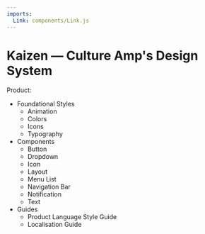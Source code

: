 ```yaml
---
imports:
  Link: components/Link.js
---
```


# Kaizen — Culture Amp's Design System

Product:

* <Link to="/styles/">Foundational Styles</Link>

  * <Link to="/styles/animation/">Animation</Link>

  * <Link to="/styles/colors/">Colors</Link>

  * <Link to="/styles/icons/">Icons</Link>

  * <Link to="/styles/typography/">Typography</Link>

* <Link to="/components/">Components</Link>

  * <Link to="/components/Button">Button</Link>

  * <Link to="/components/dropdown">Dropdown</Link>

  * <Link to="/components/Icon">Icon</Link>

  * <Link to="/components/layout">Layout</Link>

  * <Link to="/components/menulist">Menu List</Link>

  * <Link to="/components/navigationbar">Navigation Bar</Link>

  * <Link to="/components/notification">Notification</Link>

  * <Link to="/components/text">Text</Link>

* <Link to="/guides/">Guides</Link>

  * <Link to="/language/">Product Language Style Guide</Link>

  * <Link to="/guides/localisation">Localisation Guide</Link>
